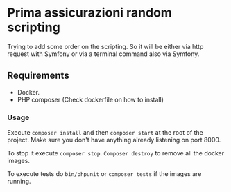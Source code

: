 # Prima assicurazioni random scripting

Trying to add some order on the scripting.
So it will be either via http request with Symfony or via a terminal command also via Symfony.

## Requirements

* Docker.
* PHP composer (Check dockerfile on how to install)

### Usage

Execute `composer install` and then `composer start` at the root of the project. Make sure you don't 
have anything already listening on port 8000.

To stop it execute `composer stop`. `Composer destroy` to remove all the 
docker images.

To execute tests do `bin/phpunit` or `composer tests` if the images are running.
